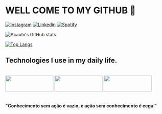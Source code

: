 # WELL COME TO MY GITHUB 👋

[![Instagram](https://img.shields.io/badge/Instagram-E4405F?style=for-the-badge&logo=instagram&logoColor=white)](https://www.instagram.com/acauhi_mateus/)
[![Linkedin](https://img.shields.io/badge/LinkedIn-0077B5?style=for-the-badge&logo=linkedin&logoColor=white)](https://www.linkedin.com/in/acauhi/)
[![Spotify](https://img.shields.io/badge/Spotify-1ED760?&style=for-the-badge&logo=spotify&logoColor=white)](https://open.spotify.com/user/12175962921)

![Acauhi's GitHub stats](https://github-readme-stats.vercel.app/api?username=Acauhi99&show_icons=true&theme=dracula)

[![Top Langs](https://github-readme-stats.vercel.app/api/top-langs/?username=Acauhi99&layout=compact)](https://github.com/anuraghazra/github-readme-stats)

## Technologies I use in my daily life.

<div style="display: inline_block"><br/>
    <img align="center" height="50" width="150" src="https://img.shields.io/badge/Laravel-FF2D20?style=for-the-badge&logo=laravel&logoColor=white">
    <img align="center" height="50" width="150" src="https://img.shields.io/badge/PHP-777BB4?style=for-the-badge&logo=php&logoColor=white">
    <img align="center" height="50" width="150" src="https://img.shields.io/badge/Python-14354C?style=for-the-badge&logo=python&logoColor=white">

</div><br/>

#### "Conhecimento sem ação é vazio, e ação sem conhecimento é cega."
